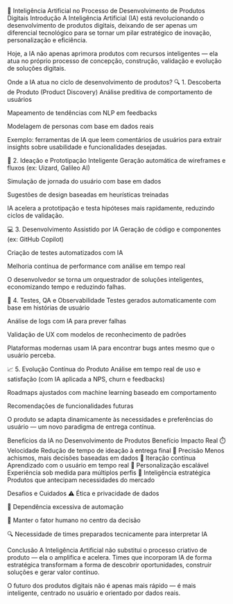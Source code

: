 🤖 Inteligência Artificial no Processo de Desenvolvimento de Produtos Digitais
Introdução
A Inteligência Artificial (IA) está revolucionando o desenvolvimento de produtos digitais, deixando de ser apenas um diferencial tecnológico para se tornar um pilar estratégico de inovação, personalização e eficiência.

Hoje, a IA não apenas aprimora produtos com recursos inteligentes — ela atua no próprio processo de concepção, construção, validação e evolução de soluções digitais.

Onde a IA atua no ciclo de desenvolvimento de produtos?
🔍 1. Descoberta de Produto (Product Discovery)
Análise preditiva de comportamento de usuários

Mapeamento de tendências com NLP em feedbacks

Modelagem de personas com base em dados reais

Exemplo: ferramentas de IA que leem comentários de usuários para extrair insights sobre usabilidade e funcionalidades desejadas.

🧠 2. Ideação e Prototipação Inteligente
Geração automática de wireframes e fluxos (ex: Uizard, Galileo AI)

Simulação de jornada do usuário com base em dados

Sugestões de design baseadas em heurísticas treinadas

IA acelera a prototipação e testa hipóteses mais rapidamente, reduzindo ciclos de validação.

💻 3. Desenvolvimento Assistido por IA
Geração de código e componentes (ex: GitHub Copilot)

Criação de testes automatizados com IA

Melhoria contínua de performance com análise em tempo real

O desenvolvedor se torna um orquestrador de soluções inteligentes, economizando tempo e reduzindo falhas.

🧪 4. Testes, QA e Observabilidade
Testes gerados automaticamente com base em histórias de usuário

Análise de logs com IA para prever falhas

Validação de UX com modelos de reconhecimento de padrões

Plataformas modernas usam IA para encontrar bugs antes mesmo que o usuário perceba.

📈 5. Evolução Contínua do Produto
Análise em tempo real de uso e satisfação (com IA aplicada a NPS, churn e feedbacks)

Roadmaps ajustados com machine learning baseado em comportamento

Recomendações de funcionalidades futuras

O produto se adapta dinamicamente às necessidades e preferências do usuário — um novo paradigma de entrega contínua.

Benefícios da IA no Desenvolvimento de Produtos
Benefício	Impacto Real
⏱️ Velocidade	Redução de tempo de ideação à entrega final
🎯 Precisão	Menos achismos, mais decisões baseadas em dados
🔄 Iteração contínua	Aprendizado com o usuário em tempo real
🤝 Personalização escalável	Experiência sob medida para múltiplos perfis
🧠 Inteligência estratégica	Produtos que antecipam necessidades do mercado

Desafios e Cuidados
⚠️ Ética e privacidade de dados

🎯 Dependência excessiva de automação

👥 Manter o fator humano no centro da decisão

🔍 Necessidade de times preparados tecnicamente para interpretar IA

Conclusão
A Inteligência Artificial não substitui o processo criativo de produto — ela o amplifica e acelera. Times que incorporam IA de forma estratégica transformam a forma de descobrir oportunidades, construir soluções e gerar valor contínuo.

O futuro dos produtos digitais não é apenas mais rápido — é mais inteligente, centrado no usuário e orientado por dados reais.

